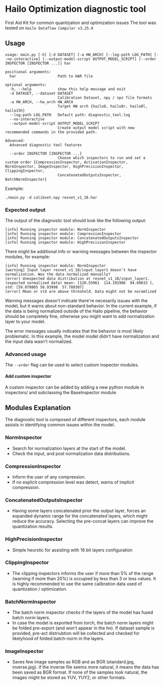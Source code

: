 # Hailo Optimization diagnostic tool

First Aid Kit for common quantization and optimization issues
The tool was tested on `Hailo Dataflow Compiler v3.25.0`

## Usage

[//]: <> (markdown lacks the feature of embedding text from other file, maybe use rst files instead?)

```
usage: main.py [-h] [-d DATASET] [-a HW_ARCH] [--log-path LOG_PATH] [--no-interactive] [--output-model-script OUTPUT_MODEL_SCRIPT] [--order INSPECTOR [INSPECTOR ...]] har

positional arguments:
  har                   Path to HAR file

optional arguments:
  -h, --help            show this help message and exit
  -d DATASET, --dataset DATASET
                        Calibration Dataset, npy / npz file formats
  -a HW_ARCH, --hw_arch HW_ARCH
                        Target HW arch {hailo8, hailo8r, hailo8l, hailo15h}
  --log-path LOG_PATH   Default path: diagnostic_tool.log
  --no-interactive
  --output-model-script OUTPUT_MODEL_SCRIPT
                        Create output model script with new recommended commands in the provided path.

Advanced:
  Advanced diagnostic tool features

  --order INSPECTOR [INSPECTOR ...]
                        Choose which inspectors to run and set a custom order {CompressionInspector, ActivationInspector, NormInspector, ImageInspector, HighPrecisionInspector, ClippingInspector,
                        ConcatenatedOutputsInspector, BatchNormInspector}
```

Example:

```
./main.py -d calibset.npy resnet_v1_18.har
```

### Expected output

The output of the diagnostic tool should look like the following output:

```
[info] Running inspector module: NormInspector
[info] Running inspector module: CompressionInspector
[info] Running inspector module: ConcatenatedOutputsInspector
[info] Running inspector module: HighPrecisionInspector
```

There might be additional info or warning messages between the inspector modules, for example:

```
[info] Running inspector module: NormInspector
[warning] Input layer resnet_v1_18/input_layer1 doesn't have normalization. Was the data normalized manually?
[error] Unexpected data distribution at resnet_v1_18/input_layer1. (expected normalized data) mean: [120.55961  114.191986  94.09033 ], std: [59.070805 56.93998  57.789307]
[error] Mean or std are above threshold. Data might not be noramlized
```

Warning messages doesn't indicate there're necesarily issues with the model, but it warns about non-standard behavior. In the current example, if the data is being normalized outside of the Hailo pipeline, the behavior should be completely fine, otherwise you might want to add normalization layer to your model.

The error messages usually indicates that the behavior is most likely problematic. In this example, the model model didn't have normalization and the input data wasn't normalized.

### Advanced usage

The `--order` flag can be used to select custom inspector modules.

#### Add custom inspector

A custom inspector can be added by adding a new python module in inspectors/ and subclassing the BaseInspector module.

## Modules Explanation

The diagnostic tool is composed of different inspectors, each module assists in identifying common issues within the model.

### NormInspector

- Search for normalization layers at the start of the model.
- Check the input, and post normalization data distributions.

### CompressionInspector

- Inform the user of any compression.
- If no explicit compression level was detect, warns of implicit compression.

### ConcatenatedOutputsInspector

- Having some layers concatenated prior the output layer, forces an expanded dynamic range for the concatenated layers, which might reduce the accuracy. Selecting the pre-concat layers can improve the quantization results.

### HighPrecisionInspector

- Simple heurstic for assisting with 16 bit layers configuration

[//]: <> (Should use the advanced LAT results, or maybe 2 different inspectors?)

### ClippingInspector

- The clipping inspectors informs the user if more than 5% of the range (warning if more than 20%) is occupied by less than 3 or less values. It is highly recommended to use the same calibration data used of quantization / optimization. 

### BatchNormInspector

- The batch norm inspector checks if the layers of the model has fused batch norm layers.
- In case the model is exported from torch, the batch norm layers might be folded pre-export (and won't appear in the hn). If dataset sample is provided, pre-act distriubtion will be collected and checked for likelyhood of folded batch-norm in the layers.

### ImageInspector

- Saves few image samples as RGB and as BGR (standard.jpg, inverse.jpg). if the inverse file seems more natural, it means the data has been saved as BGR format. If none of the samples look natural, the images might be stored as YUV, YUY2, or other formats.
